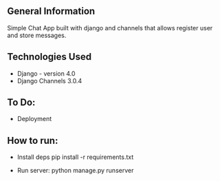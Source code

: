## General Information
Simple Chat App built with django and channels that allows register user and store messages.

## Technologies Used
- Django - version 4.0
- Django Channels 3.0.4

## To Do:
- Deployment

## How to run:
- Install deps 
pip install -r requirements.txt

- Run server:
python manage.py runserver

